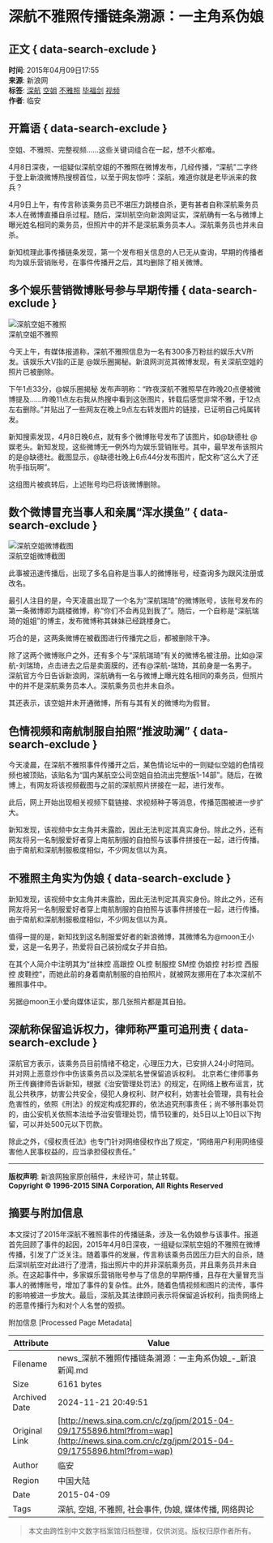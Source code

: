# 深航不雅照传播链条溯源：一主角系伪娘

## 正文 { data-search-exclude }


**时间**: 2015年04月09日17:55  
**来源**: 新浪网  
**标签**: [深航](http://tags.news.sina.com.cn/深航) [空姐](http://tags.news.sina.com.cn/空姐) [不雅照](http://tags.news.sina.com.cn/不雅照) [毕福剑](http://tags.news.sina.com.cn/毕福剑) [视频](http://tags.news.sina.com.cn/视频)  
**作者**: 临安  

## 开篇语 { data-search-exclude }

空姐、不雅照、完整视频……这些关键词组合在一起，想不火都难。

4月8日深夜，一组疑似深航空姐的不雅照在微博发布，几经传播，“深航”二字终于登上新浪微博热搜榜首位，以至于网友惊呼：深航，难道你就是老毕派来的救兵？

4月9日上午，有传言称该乘务员已不堪压力跳楼自杀，更有甚者自称深航乘务员本人在微博直播自杀过程。随后，深圳航空向新浪网证实，深航确有一名与微博上曝光姓名相同的乘务员，但照片中的并不是深航乘务员本人。深航乘务员也并未自杀。

新知梳理此事传播链条发现，第一个发布相关信息的人已无从查询，早期的传播者均为娱乐营销账号，在事件传播开之后，其均删除了相关微博。

## 多个娱乐营销微博账号参与早期传播 { data-search-exclude }

![深航空姐不雅照](http://i2.sinaimg.cn/dy/2015/0409/U11282P1DT20150409182739.jpg)  
深航空姐不雅照

今天上午，有媒体报道称，深航不雅照信息为一名有300多万粉丝的娱乐大V所发。该娱乐大V指的正是 @娱乐圈揭秘。新浪网浏览其微博发现，有关深航空姐的照片已被删除。

下午1点33分，@娱乐圈揭秘 发布声明称：“昨夜深航不雅照早在昨晚20点便被微博提及……昨晚11点左右我从热搜中看到这张图片，转载后感觉非常不雅，于12点左右删除。”并贴出了一些网友在晚上9点左右转发图片的链接，已证明自己纯属转发。

新知搜索发现，4月8日晚6点，就有多个微博账号发布了该图片，如@缺德社 @娱老头。新知发现，这些微博无一例外均为娱乐营销账号。其中，最早发布该照片的是@缺德社。截图显示，@缺德社晚上6点44分发布图片，配文称“这么大了还吮手指玩啊”。

这组图片被疯转后，上述账号均已将该微博删除。

## 数个微博冒充当事人和亲属“浑水摸鱼” { data-search-exclude }

![深航空姐微博截图](http://i0.sinaimg.cn/dy/2015/0409/U11282P1DT20150409182139.jpg)  
深航空姐微博截图

此事被迅速传播后，出现了多名自称是当事人的微博账号，经查询多为跟风注册或改名。

最引人注目的是，今天凌晨出现了一个名为“深航瑞琦”的微博账号，该账号发布的第一条微博即为跳楼微博，称“你们不会再见到我了”。随后，一个自称是“深航瑞琦的姐姐”的博主，发布微博称其妹妹已经跳楼身亡。

巧合的是，这两条微博在被截图进行传播完之后，都被删除干净。

除了这两个微博账户之外，还有多个与“深航瑞琦”有关的微博名被注册。比如@深航-刘瑞琦，点击进去之后是卖面膜的，还有@深航-瑞琦，其前身是一名男子。 深航官方今日告诉新浪网，深航确有一名与微博上曝光姓名相同的乘务员，但照片中的并不是深航乘务员本人。深航乘务员也并未自杀。

其还表示，该空姐并未开通微博，所有与其有关的微博均为假冒。

## 色情视频和南航制服自拍照“推波助澜” { data-search-exclude }

今天凌晨，在深航不雅照事件传播开之后，某色情论坛中的一则疑似空姐的色情视频也被顶贴，该贴名为“国内某航空公司空姐自拍流出完整版1-14部”。随后，在微博上，有网友将该视频截图与之前的深航照片拼接在一起，进行发布。

此后，网上开始出现相关视频下载链接、求视频种子等消息，传播范围被进一步扩大。

新知发现，该视频中女主角并未露脸，因此无法判定其真实身份。除此之外，还有网友将另一名制服爱好者穿上南航制服的自拍照与该事件拼接在一起，进行传播。由于南航和深航制服极度相似，不少网友信以为真。

## 不雅照主角实为伪娘 { data-search-exclude }

新知发现，该视频中女主角并未露脸，因此无法判定其真实身份。除此之外，还有网友将另一名制服爱好者穿上南航制服的自拍照与该事件拼接在一起，进行传播。由于南航和深航制服极度相似，不少网友信以为真。

值得一提的是，新知找到这名制服爱好者的新浪微博，其微博名为@moon王小爱，这是一名男子，热爱将自己装扮成女子并自拍。

在其个人简介中注明其为“丝袜控 高跟控 OL控 制服控 SM控 伪娘控 衬衫控 西服控 皮鞋控”，而她此前的身着南航制服的自拍照片，就被网友挪用在了本次深航不雅照事件中。

另据@moon王小爱向媒体证实，那几张照片都是其自拍。

## 深航称保留追诉权力，律师称严重可追刑责 { data-search-exclude }

深航官方表示，该乘务员目前情绪不稳定，心理压力大，已安排人24小时陪同。并对网上恶意炒作中伤该乘务员以及深航名誉保留追诉权利。 北京希仁律师事务所王传巍律师告诉新知，根据《治安管理处罚法》的规定，在网络上散布谣言，扰乱公共秩序，妨害公共安全，侵犯人身权利、财产权利，妨害社会管理，具有社会危害性的，依照《刑法》的规定构成犯罪的，依法追究刑事责任；尚不够刑事处罚的，由公安机关依照本法给予治安管理处罚，情节较重的，处5日以上10日以下拘留，可以并处500元以下罚款。

除此之外，《侵权责任法》也专门针对网络侵权作出了规定，“网络用户利用网络侵害他人民事权益的，应当承担侵权责任。”

---

**版权声明**: 新浪网独家原创稿件，未经许可，禁止转载。  
**Copyright © 1996-2015 SINA Corporation, All Rights Reserved**

## 摘要与附加信息

<!-- tcd_abstract -->
本文探讨了2015年深航不雅照事件的传播链条，涉及一名伪娘参与该事件。报道首先回顾了事件的起因，2015年4月8日深夜，一组疑似深航空姐的不雅照在微博传播，引发了广泛关注。随着事件的发展，传言称该乘务员因压力巨大的自杀，随后深圳航空对此进行了澄清，指出照片中的并非深航乘务员，并且乘务员并未自杀。在这起事件中，多家娱乐营销账号参与了信息的早期传播，且存在大量冒充当事人的微博账号，增加了事件的复杂性。此外，随着色情视频和图片的流传，事件的影响被进一步放大。最后，深航及其法律顾问表示将保留追诉权利，指责网络上的恶意传播行为和对个人名誉的毁损。
<!-- tcd_abstract_end -->

附加信息 [Processed Page Metadata]

| Attribute       | Value                                  |
|-----------------|----------------------------------------|
| Filename        | news_深航不雅照传播链条溯源：一主角系伪娘_-_新浪新闻.md                             |
| Size            | 6161 bytes                           |
| Archived Date   | 2024-11-21 20:49:51                             |
| Original Link   | [http://news.sina.com.cn/c/zg/jpm/2015-04-09/1755896.html?from=wap](http://news.sina.com.cn/c/zg/jpm/2015-04-09/1755896.html?from=wap)                       |
| Author          | 临安                               |
| Region          | 中国大陆                               |
| Date            | 2015-04-09                                 |
| Tags            | 深航, 空姐, 不雅照, 社会事件, 伪娘, 媒体传播, 网络舆论                                 |
>
> 本文由跨性别中文数字档案馆归档整理，仅供浏览。版权归原作者所有。
>